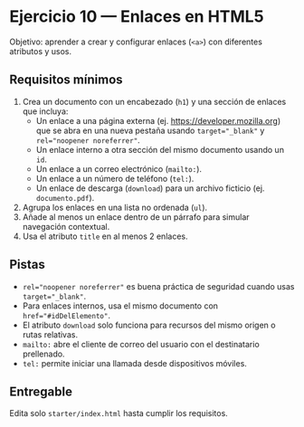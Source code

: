 # Ejercicio 10 — Enlaces en HTML5

Objetivo: aprender a crear y configurar enlaces (`<a>`) con diferentes atributos y usos.

## Requisitos mínimos

1. Crea un documento con un encabezado (`h1`) y una sección de enlaces que incluya:
   - Un enlace a una página externa (ej. https://developer.mozilla.org) que se abra en una nueva pestaña usando `target="_blank"` y `rel="noopener noreferrer"`.
   - Un enlace interno a otra sección del mismo documento usando un `id`.
   - Un enlace a un correo electrónico (`mailto:`).
   - Un enlace a un número de teléfono (`tel:`).
   - Un enlace de descarga (`download`) para un archivo ficticio (ej. `documento.pdf`).
2. Agrupa los enlaces en una lista no ordenada (`ul`).
3. Añade al menos un enlace dentro de un párrafo para simular navegación contextual.
4. Usa el atributo `title` en al menos 2 enlaces.

## Pistas

- `rel="noopener noreferrer"` es buena práctica de seguridad cuando usas `target="_blank"`.
- Para enlaces internos, usa el mismo documento con `href="#idDelElemento"`.
- El atributo `download` solo funciona para recursos del mismo origen o rutas relativas.
- `mailto:` abre el cliente de correo del usuario con el destinatario prellenado.
- `tel:` permite iniciar una llamada desde dispositivos móviles.

## Entregable

Edita solo `starter/index.html` hasta cumplir los requisitos.
